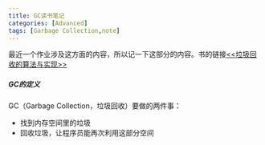 ```yaml
---
title: GC读书笔记
categories: [Advanced]
tags: [Garbage Collection,note]
---
```


最近一个作业涉及这方面的内容，所以记一下这部分的内容。书的链接[<<垃圾回收的算法与实现>>](https://item.jd.com/12010270.html)

##### GC的定义
GC（Garbage Collection，垃圾回收）要做的两件事：
- 找到内存空间里的垃圾
- 回收垃圾，让程序员能再次利用这部分空间